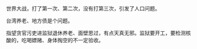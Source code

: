 世界大战，打了第一次、第二次，没有打第三次，引发了人口问题。


台湾养老、地方债是个问题。


指望贪官污吏进监狱退休养老、面壁思过，有点天真无邪。监狱要开工，要检测核酸的，吃喝嫖赌、身体掏空的不一定验收。
